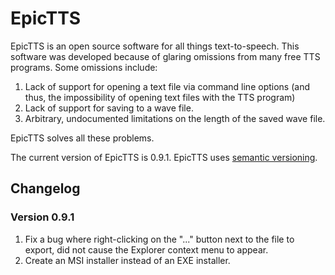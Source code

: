# EpicTTS

EpicTTS is an open source software for all things text-to-speech. This software was developed because of glaring omissions from many free TTS programs. Some omissions include:

1. Lack of support for opening a text file via command line options (and thus, the impossibility of opening text files with the TTS program)
2. Lack of support for saving to a wave file.
3. Arbitrary, undocumented limitations on the length of the saved wave file.

EpicTTS solves all these problems.

The current version of EpicTTS is 0.9.1. EpicTTS uses [semantic versioning](http://semver.org/).

## Changelog

### Version 0.9.1

1. Fix a bug where right-clicking on the "..." button next to the file to export, did not cause the Explorer context menu to appear.
2. Create an MSI installer instead of an EXE installer.
